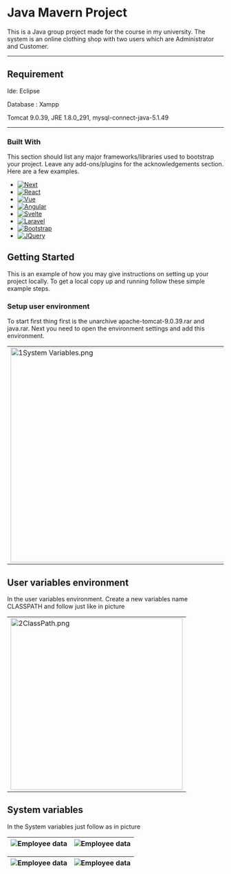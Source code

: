 Java Mavern Project
============
<!--
This is a node.js chat application powered by SockJS and Express that provides the main functions you'd expect from a chat, such as emojis, private messages, an admin system, etc.-->
This is a Java group project made for the course in my university. The system is an online clothing shop with two users which are Administrator and Customer.

---
## Requirement
<!--
Whether you use this project, have learned something from it, or just like it, please consider supporting it by buying me a coffee, so I can dedicate more time on open-source projects like this :)-->
Ide: Eclipse

Database : Xampp 

Tomcat 9.0.39, JRE 1.8.0_291, mysql-connect-java-5.1.49

---

### Built With

This section should list any major frameworks/libraries used to bootstrap your project. Leave any add-ons/plugins for the acknowledgements section. Here are a few examples.

* [![Next][Next.js]][Next-url]
* [![React][React.js]][React-url]
* [![Vue][Vue.js]][Vue-url]
* [![Angular][Angular.io]][Angular-url]
* [![Svelte][Svelte.dev]][Svelte-url]
* [![Laravel][Laravel.com]][Laravel-url]
* [![Bootstrap][Bootstrap.com]][Bootstrap-url]
* [![JQuery][JQuery.com]][JQuery-url]
<!-- <p align="right">(<a href="#readme-top">back to top</a>)</p> -->
<!-- GETTING STARTED -->
## Getting Started

This is an example of how you may give instructions on setting up your project locally.
To get a local copy up and running follow these simple example steps.

### Setup user environment

To start first thing first is the unarchive apache-tomcat-9.0.39.rar and java.rar. Next you need to open the environment settings and add this environment.

<table align="center">
<td><img src="/Images/1System Variables.png" alt="1System Variables.png" title="1System Variables.png" width="500"></td>
</table>

## User variables environment
In the user variables environment. Create a new variables name CLASSPATH and follow just like in picture

<table align="center">
<td><img src="/Images/2ClassPath.png" alt="2ClassPath.png" title="2ClassPath.png" width="400"></td>
</table>

## System variables
In the System variables just follow as in picture

<img src="/Images/add product.PNG" alt="Employee data" title="Employee Data title">| <img src="/Images/admin login.PNG" alt="Employee data" title="Employee Data title">
---|---

<img src="/Images/add product.PNG" alt="Employee data" title="Employee Data title">| <img src="/Images/admin login.PNG" alt="Employee data" title="Employee Data title">
---|---

<!-- MARKDOWN LINKS & IMAGES -->
<!-- https://www.markdownguide.org/basic-syntax/#reference-style-links -->
[contributors-shield]: https://img.shields.io/github/contributors/othneildrew/Best-README-Template.svg?style=for-the-badge
[contributors-url]: https://github.com/othneildrew/Best-README-Template/graphs/contributors
[forks-shield]: https://img.shields.io/github/forks/othneildrew/Best-README-Template.svg?style=for-the-badge
[forks-url]: https://github.com/othneildrew/Best-README-Template/network/members
[stars-shield]: https://img.shields.io/github/stars/othneildrew/Best-README-Template.svg?style=for-the-badge
[stars-url]: https://github.com/othneildrew/Best-README-Template/stargazers
[issues-shield]: https://img.shields.io/github/issues/othneildrew/Best-README-Template.svg?style=for-the-badge
[issues-url]: https://github.com/othneildrew/Best-README-Template/issues
[license-shield]: https://img.shields.io/github/license/othneildrew/Best-README-Template.svg?style=for-the-badge
[license-url]: https://github.com/othneildrew/Best-README-Template/blob/master/LICENSE.txt
[linkedin-shield]: https://img.shields.io/badge/-LinkedIn-black.svg?style=for-the-badge&logo=linkedin&colorB=555
[linkedin-url]: https://linkedin.com/in/othneildrew
[product-screenshot]: images/screenshot.png
[Next.js]: https://img.shields.io/badge/next.js-000000?style=for-the-badge&logo=nextdotjs&logoColor=white
[Next-url]: https://nextjs.org/
[React.js]: https://img.shields.io/badge/React-20232A?style=for-the-badge&logo=react&logoColor=61DAFB
[React-url]: https://reactjs.org/
[Vue.js]: https://img.shields.io/badge/Vue.js-35495E?style=for-the-badge&logo=vuedotjs&logoColor=4FC08D
[Vue-url]: https://vuejs.org/
[Angular.io]: https://img.shields.io/badge/Angular-DD0031?style=for-the-badge&logo=angular&logoColor=white
[Angular-url]: https://angular.io/
[Svelte.dev]: https://img.shields.io/badge/Svelte-4A4A55?style=for-the-badge&logo=svelte&logoColor=FF3E00
[Svelte-url]: https://svelte.dev/
[Laravel.com]: https://img.shields.io/badge/Laravel-FF2D20?style=for-the-badge&logo=laravel&logoColor=white
[Laravel-url]: https://laravel.com
[Bootstrap.com]: https://img.shields.io/badge/Bootstrap-563D7C?style=for-the-badge&logo=bootstrap&logoColor=white
[Bootstrap-url]: https://getbootstrap.com
[JQuery.com]: https://img.shields.io/badge/jQuery-0769AD?style=for-the-badge&logo=jquery&logoColor=white
[JQuery-url]: https://jquery.com 
